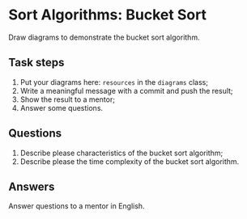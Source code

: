 # Sort Algorithms: Bucket Sort

Draw diagrams to demonstrate the bucket sort algorithm.

## Task steps

1. Put your diagrams here: `resources` in the `diagrams` class;
2. Write a meaningful message with a commit and push the result;
3. Show the result to a mentor;
4. Answer some questions.

## Questions

1. Describe please characteristics of the bucket sort algorithm;
2. Describe please the time complexity of the bucket sort algorithm.

## Answers

Answer questions to a mentor in English.